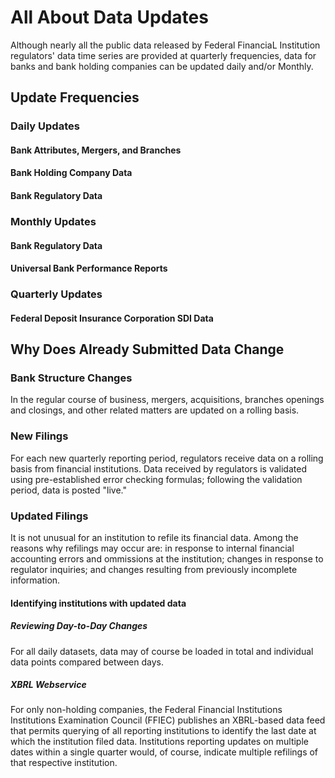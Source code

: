 # All About Data Updates

Although nearly all the public data released by Federal FinanciaL Institution regulators' data time series are provided at quarterly frequencies, data for banks and bank holding companies can be updated daily and/or Monthly.

## Update Frequencies

### Daily Updates

#### Bank Attributes, Mergers, and Branches

#### Bank Holding Company Data

#### Bank Regulatory Data

### Monthly Updates

#### Bank Regulatory Data

#### Universal Bank Performance Reports

### Quarterly Updates

#### Federal Deposit Insurance Corporation SDI Data

## Why Does Already Submitted Data Change

### Bank Structure Changes

In the regular course of business, mergers, acquisitions, branches openings and closings, and other related matters are updated on a rolling basis.

### New Filings

For each new quarterly reporting period, regulators receive data on a rolling basis from financial institutions. Data received by regulators is validated using pre-established error checking formulas; following the validation period, data is posted "live."

### Updated Filings

It is not unusual for an institution to refile its financial data. Among the reasons why refilings may occur are: in response to internal financial accounting errors and ommissions at the institution; changes in response to regulator inquiries; and changes resulting from previously incomplete information.

#### Identifying institutions with updated data

##### Reviewing Day-to-Day Changes

For all daily datasets, data may of course be loaded in total and individual data points compared between days.

##### XBRL Webservice

For only non-holding companies, the Federal Financial Institutions Institutions Examination Council (FFIEC) publishes an XBRL-based data feed that permits querying of all reporting institutions to identify the last date at which the institution filed data. Institutions reporting updates on multiple dates within a single quarter would, of course, indicate multiple refilings of that respective institution.